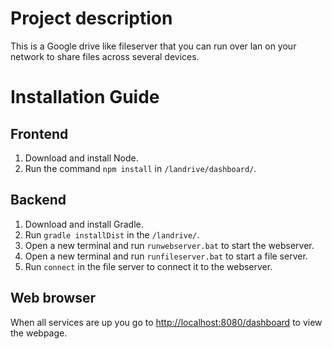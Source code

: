 # Project description
This is a Google drive like fileserver that you can run over lan on your network to share files across several devices.

# Installation Guide
## Frontend
1. Download and install Node.
2. Run the command `npm install` in `/landrive/dashboard/`.

## Backend
1. Download and install Gradle.
2. Run `gradle installDist` in the `/landrive/`.
3. Open a new terminal and run `runwebserver.bat` to start the webserver.
4. Open a new terminal and run `runfileserver.bat` to start a file server.
5. Run `connect` in the file server to connect it to the webserver.

## Web browser
When all services are up you go to <http://localhost:8080/dashboard> to view the webpage.
